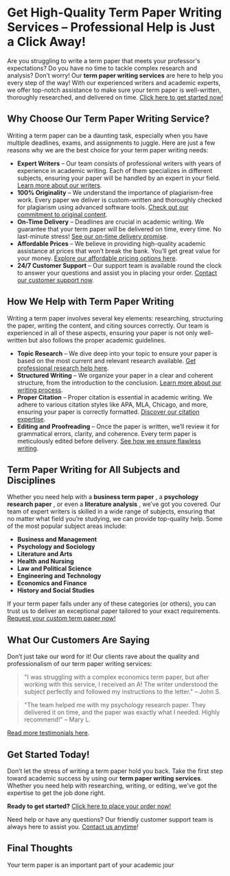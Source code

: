 # Get High-Quality Term Paper Writing Services – Professional Help is Just a Click Away!

Are you struggling to write a term paper that meets your professor's expectations? Do you have no time to tackle complex research and analysis? Don’t worry! Our **term paper writing services** are here to help you every step of the way! With our experienced writers and academic experts, we offer top-notch assistance to make sure your term paper is well-written, thoroughly researched, and delivered on time. [Click here to get started now!](https://tinyurl.com/topessay?keyword=term+paper+writing)

## Why Choose Our Term Paper Writing Service?

Writing a term paper can be a daunting task, especially when you have multiple deadlines, exams, and assignments to juggle. Here are just a few reasons why we are the best choice for your term paper writing needs:

- **Expert Writers** – Our team consists of professional writers with years of experience in academic writing. Each of them specializes in different subjects, ensuring your paper will be handled by an expert in your field. [Learn more about our writers](https://tinyurl.com/topessay?keyword=term+paper+writing).
- **100% Originality** – We understand the importance of plagiarism-free work. Every paper we deliver is custom-written and thoroughly checked for plagiarism using advanced software tools. [Check out our commitment to original content](https://tinyurl.com/topessay?keyword=term+paper+writing).
- **On-Time Delivery** – Deadlines are crucial in academic writing. We guarantee that your term paper will be delivered on time, every time. No last-minute stress! [See our on-time delivery promise](https://tinyurl.com/topessay?keyword=term+paper+writing).
- **Affordable Prices** – We believe in providing high-quality academic assistance at prices that won’t break the bank. You’ll get great value for your money. [Explore our affordable pricing options here](https://tinyurl.com/topessay?keyword=term+paper+writing).
- **24/7 Customer Support** – Our support team is available round the clock to answer your questions and assist you in placing your order. [Contact our customer support now](https://tinyurl.com/topessay?keyword=term+paper+writing).

## How We Help with Term Paper Writing

Writing a term paper involves several key elements: researching, structuring the paper, writing the content, and citing sources correctly. Our team is experienced in all of these aspects, ensuring your paper is not only well-written but also follows the proper academic guidelines.

- **Topic Research** – We dive deep into your topic to ensure your paper is based on the most current and relevant research available. [Get professional research help here](https://tinyurl.com/topessay?keyword=term+paper+writing).
- **Structured Writing** – We organize your paper in a clear and coherent structure, from the introduction to the conclusion. [Learn more about our writing process](https://tinyurl.com/topessay?keyword=term+paper+writing).
- **Proper Citation** – Proper citation is essential in academic writing. We adhere to various citation styles like APA, MLA, Chicago, and more, ensuring your paper is correctly formatted. [Discover our citation expertise](https://tinyurl.com/topessay?keyword=term+paper+writing).
- **Editing and Proofreading** – Once the paper is written, we’ll review it for grammatical errors, clarity, and coherence. Every term paper is meticulously edited before delivery. [See how we ensure flawless writing](https://tinyurl.com/topessay?keyword=term+paper+writing).

## Term Paper Writing for All Subjects and Disciplines

Whether you need help with a **business term paper** , a **psychology research paper** , or even a **literature analysis** , we’ve got you covered. Our team of expert writers is skilled in a wide range of subjects, ensuring that no matter what field you’re studying, we can provide top-quality help. Some of the most popular subject areas include:

- **Business and Management**
- **Psychology and Sociology**
- **Literature and Arts**
- **Health and Nursing**
- **Law and Political Science**
- **Engineering and Technology**
- **Economics and Finance**
- **History and Social Studies**

If your term paper falls under any of these categories (or others), you can trust us to deliver an exceptional paper tailored to your exact requirements. [Request your custom term paper now!](https://tinyurl.com/topessay?keyword=term+paper+writing)

## What Our Customers Are Saying

Don’t just take our word for it! Our clients rave about the quality and professionalism of our term paper writing services:

> "I was struggling with a complex economics term paper, but after working with this service, I received an A! The writer understood the subject perfectly and followed my instructions to the letter." – John S.

> "The team helped me with my psychology research paper. They delivered it on time, and the paper was exactly what I needed. Highly recommend!" – Mary L.

[Read more testimonials here](https://tinyurl.com/topessay?keyword=term+paper+writing).

## Get Started Today!

Don’t let the stress of writing a term paper hold you back. Take the first step toward academic success by using our **term paper writing services**. Whether you need help with researching, writing, or editing, we’ve got the expertise to get the job done right.

**Ready to get started?** [Click here to place your order now!](https://tinyurl.com/topessay?keyword=term+paper+writing)

Need help or have any questions? Our friendly customer support team is always here to assist you. [Contact us anytime](https://tinyurl.com/topessay?keyword=term+paper+writing)!

## Final Thoughts

Your term paper is an important part of your academic jour
